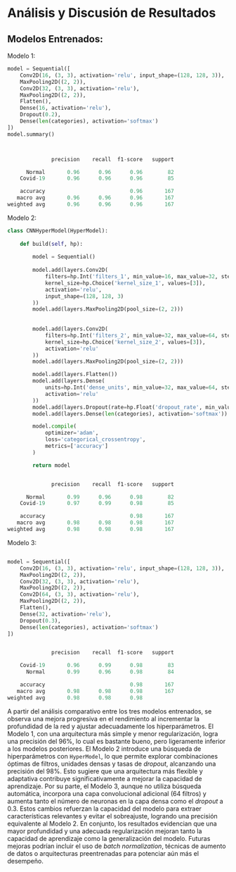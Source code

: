 # Análisis y Discusión de Resultados

## Modelos Entrenados:

Modelo 1:

```python
model = Sequential([
    Conv2D(16, (3, 3), activation='relu', input_shape=(128, 128, 3)),
    MaxPooling2D((2, 2)),
    Conv2D(32, (3, 3), activation='relu'),
    MaxPooling2D((2, 2)),
    Flatten(),
    Dense(16, activation='relu'),
    Dropout(0.2),
    Dense(len(categories), activation='softmax')
])
model.summary()



              precision    recall  f1-score   support

      Normal       0.96      0.96      0.96        82
    Covid-19       0.96      0.96      0.96        85

    accuracy                           0.96       167
   macro avg       0.96      0.96      0.96       167
weighted avg       0.96      0.96      0.96       167

```


Modelo 2:

```python
class CNNHyperModel(HyperModel):
    
    def build(self, hp):
        
        model = Sequential()
        
        model.add(layers.Conv2D(
            filters=hp.Int('filters_1', min_value=16, max_value=32, step=16),
            kernel_size=hp.Choice('kernel_size_1', values=[3]),
            activation='relu',
            input_shape=(128, 128, 3)
        ))
        model.add(layers.MaxPooling2D(pool_size=(2, 2)))
        
    
        model.add(layers.Conv2D(
            filters=hp.Int('filters_2', min_value=32, max_value=64, step=32),
            kernel_size=hp.Choice('kernel_size_2', values=[3]),
            activation='relu'
        ))
        model.add(layers.MaxPooling2D(pool_size=(2, 2)))

        model.add(layers.Flatten())
        model.add(layers.Dense(
            units=hp.Int('dense_units', min_value=32, max_value=64, step=32),
            activation='relu'
        ))
        model.add(layers.Dropout(rate=hp.Float('dropout_rate', min_value=0.2, max_value=0.3, step=0.1)))
        model.add(layers.Dense(len(categories), activation='softmax'))

        model.compile(
            optimizer='adam',
            loss='categorical_crossentropy',
            metrics=['accuracy']
        )

        return model


              precision    recall  f1-score   support

      Normal       0.99      0.96      0.98        82
    Covid-19       0.97      0.99      0.98        85

    accuracy                           0.98       167
   macro avg       0.98      0.98      0.98       167
weighted avg       0.98      0.98      0.98       167


```

Modelo 3:

```python

model = Sequential([
    Conv2D(16, (3, 3), activation='relu', input_shape=(128, 128, 3)),
    MaxPooling2D((2, 2)),
    Conv2D(32, (3, 3), activation='relu'),
    MaxPooling2D((2, 2)),
    Conv2D(64, (3, 3), activation='relu'),  
    MaxPooling2D((2, 2)),
    Flatten(),
    Dense(32, activation='relu'),   
    Dropout(0.3),              
    Dense(len(categories), activation='softmax')
])


              precision    recall  f1-score   support

    Covid-19       0.96      0.99      0.98        83
      Normal       0.99      0.96      0.98        84

    accuracy                           0.98       167
   macro avg       0.98      0.98      0.98       167
weighted avg       0.98      0.98      0.98  

```



A partir del análisis comparativo entre los tres modelos entrenados, se observa una mejora progresiva en el rendimiento al incrementar la profundidad de la red y ajustar adecuadamente los hiperparámetros. El Modelo 1, con una arquitectura más simple y menor regularización, logra una precisión del 96%, lo cual es bastante bueno, pero ligeramente inferior a los modelos posteriores. El Modelo 2 introduce una búsqueda de hiperparámetros con `HyperModel`, lo que permite explorar combinaciones óptimas de filtros, unidades densas y tasas de *dropout*, alcanzando una precisión del 98%. Esto sugiere que una arquitectura más flexible y adaptativa contribuye significativamente a mejorar la capacidad de aprendizaje. Por su parte, el Modelo 3, aunque no utiliza búsqueda automática, incorpora una capa convolucional adicional (64 filtros) y aumenta tanto el número de neuronas en la capa densa como el *dropout* a 0.3. Estos cambios refuerzan la capacidad del modelo para extraer características relevantes y evitar el sobreajuste, logrando una precisión equivalente al Modelo 2. En conjunto, los resultados evidencian que una mayor profundidad y una adecuada regularización mejoran tanto la capacidad de aprendizaje como la generalización del modelo. Futuras mejoras podrían incluir el uso de *batch normalization*, técnicas de aumento de datos o arquitecturas preentrenadas para potenciar aún más el desempeño.
